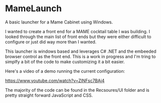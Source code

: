 # MameLaunch
A basic launcher for a Mame Cabinet using Windows.

I wanted to create a front end for a MAME cocktail table I was building.  I looked through the main list of front ends but they were either 
difficult to configure or just did way more than I wanted.

This launcher is windows based and leverages C# .NET and the embeeded browser control as the front end.  This is a work in progress and I'm 
tring to simplfy a bit of the code to make customizing it a bit easier.

Here's a video of a demo running the current configuration:

https://www.youtube.com/watch?v=ZlNFsc7BAj4

The majority of the code can be found in the Recsoures/UI folder and is pretty straight forward JavaScript and CSS.

